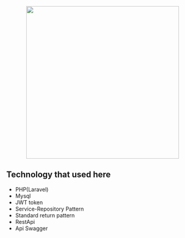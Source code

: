 <p align="center"><a href="https://laravel.com" target="_blank"><img src="https://raw.githubusercontent.com/laravel/art/master/logo-lockup/5%20SVG/2%20CMYK/1%20Full%20Color/laravel-logolockup-cmyk-red.svg" width="400"></a></p>

## Technology that used here


- PHP(Laravel)
- Mysql
- JWT token
- Service-Repository Pattern
- Standard return pattern
- RestApi
- Api Swagger
